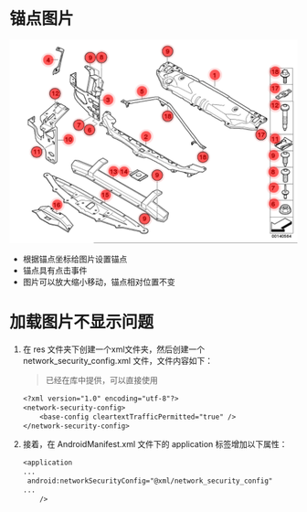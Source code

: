 # 锚点图片

![示意图](https://raw.githubusercontent.com/OCNYang/AnchorImageViewDemo/master/imgs/part.png)

* 根据锚点坐标给图片设置锚点
* 锚点具有点击事件
* 图片可以放大缩小移动，锚点相对位置不变

# 加载图片不显示问题

1. 在 res 文件夹下创建一个xml文件夹，然后创建一个 network_security_config.xml 文件，文件内容如下：

    > 已经在库中提供，可以直接使用
    
    ```
    <?xml version="1.0" encoding="utf-8"?>
    <network-security-config>
        <base-config cleartextTrafficPermitted="true" />
    </network-security-config>
    ```

2. 接着，在 AndroidManifest.xml 文件下的 application 标签增加以下属性：

    ```
    <application
    ...
     android:networkSecurityConfig="@xml/network_security_config"
    ...
        />
    ```